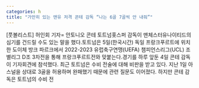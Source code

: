 ```yaml
---
categories: h
title: "가만히 있는 맨유 저격 콘테 감독 “나는 6골 7골씩 안 내줘”"
---
```

[풋볼리스트] 허인회 기자= 안토니오 콘테 토트넘홋스퍼 감독이 맨체스터유나이티드의 심기를 건드릴 수도 있는 말을 했다.토트넘은 5일(한국시간) 독일 프랑크푸르트에 위치한 도이체 방크 파르크에서 2022-2023 유럽축구연맹(UEFA) 챔피언스리그(UCL) 조별리그 D조 3차전을 통해 프랑크푸르트전와 맞붙는다.경기를 하루 앞둔 4일 콘테 감독이 기자회견에 참석했다. 최근 토트넘은 수비 전술에 대해 비판을 받고 있다. 지난 1일 아스널을 상대로 3골을 허용하며 완패했기 때문에 관련 질문도 이어졌다. 하지만 콘테 감독은 토트넘의 수비 전
